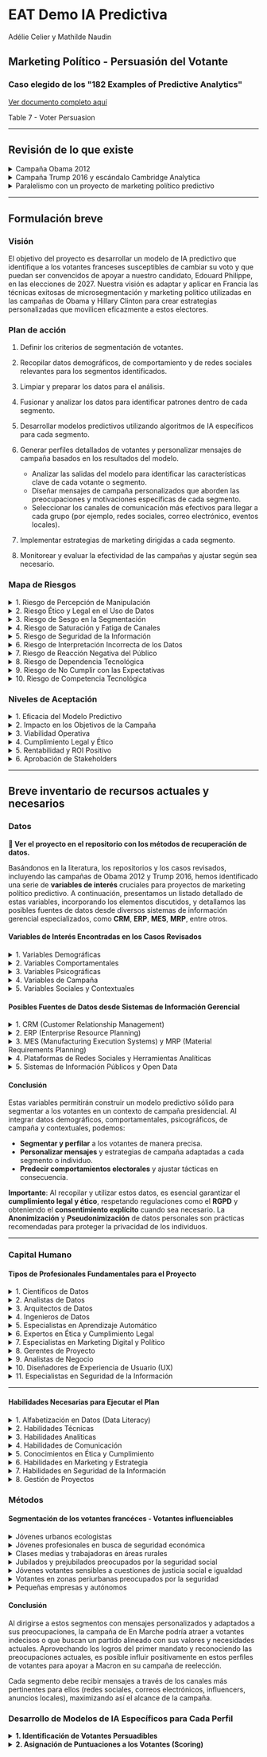 # EAT Demo IA Predictiva

Adélie Celier y Mathilde Naudin

## Marketing Político - Persuasión del Votante

### Caso elegido de los "182 Examples of Predictive Analytics"

[Ver documento completo aquí](https://1drv.ms/b/s!AtNNGt4B6rm7gtZHJJy5f4p1Il9OjQ?e=v1bmu3)

Table 7 - Voter Persuasion

---

## Revisión de lo que existe

<details>
<summary>Campaña Obama 2012</summary>

Para identificar a los votantes indecisos o propensos a no movilizarse, la campaña de Obama analizó datos de participación en elecciones anteriores, enfocándose en los votantes registrados que no habían votado en elecciones previas. Estos votantes eran considerados prioritarios para acciones de persuasión y movilización destinadas a aumentar su participación.

La campaña de Obama también utilizó pruebas A/B de manera intensiva para probar diversas versiones de mensajes (correos electrónicos, anuncios, eslóganes) y medir su eficacia en términos de compromiso y persuasión. Por ejemplo, grupos de prueba recibían correos electrónicos con distintos temas e imágenes, lo que permitía al equipo medir las tasas de apertura y clics para seleccionar la versión más atractiva.

**Ventajas:**  
- Esta campaña destacó el aspecto movilizador de la segmentación, buscando fomentar el compromiso democrático.  
- Estableció un modelo ético y participativo en el uso de datos.  

**Desventajas:**  
- Aunque menos controvertido, el uso de datos ya planteaba cuestiones de privacidad, aunque estaba limitado a interacciones con la campaña.

</details>

<details>
<summary>Campaña Trump 2016 y escándalo Cambridge Analytica</summary>

La campaña de Trump buscó influir en los comportamientos electorales de manera más intensiva, aprovechando las divisiones y emociones dentro del electorado.

**Estrategia:**  
En colaboración con Cambridge Analytica, el equipo usó modelos psicométricos basados en el modelo OCEAN (Apertura, Conciencia, Extraversión, Amabilidad, Neuroticismo) para desarrollar perfiles psicológicos precisos. Esta segmentación permitió la difusión de mensajes personalizados adaptados a las vulnerabilidades emocionales de cada grupo.

**Técnicas:**  
- Se utilizaron datos de millones de usuarios de Facebook para personalizar los mensajes en plataformas como Facebook e Instagram.  
- En los estados clave, también se difundieron anuncios destinados a desalentar el voto de los demócratas indecisos.

**Ventajas:**  
- Este enfoque demostró la eficacia del marketing político predictivo, permitiendo dirigirse con precisión a los votantes indecisos y a los estados estratégicos.  
- El uso de datos psicológicos permitió una segmentación extremadamente precisa.

**Desventajas:**  
- El escándalo de Cambridge Analytica reveló fallos éticos, ya que los datos se usaban a menudo sin consentimiento explícito, generando preocupaciones sobre manipulación y privacidad.  
- Esta campaña resaltó los riesgos de polarización y desinformación a través de mensajes dirigidos.

</details>

<details>
<summary>Paralelismo con un proyecto de marketing político predictivo</summary>

En un proyecto de análisis predictivo político, sería esencial:

- **Definir una visión ética y un marco de consentimiento para el uso de datos.**
- **Identificar variables clave** para los modelos predictivos basados en datos de comportamiento electoral, tendencias demográficas y sentimientos sociales, asegurando una recolección legítima.
- **Crear mensajes de campaña adaptados** a los grupos objetivo, manteniendo la transparencia sobre el uso de datos y los objetivos de influencia.

Con la campaña de Trump y el escándalo de Cambridge Analytica, es posible identificar los puntos críticos en los que el targeting predictivo puede mejorar la eficacia de las campañas, siendo consciente de las implicaciones éticas para la privacidad y la democracia.

### Conclusión de la comparación de estas dos campañas

La campaña de Obama marcó el inicio del uso de datos para el targeting político, mientras que la campaña de Trump mostró hasta dónde podían llegar la personalización y el perfilado psicológico, especialmente gracias a la inteligencia artificial y los algoritmos de predicción.

**Implicaciones éticas:** La campaña de Obama estableció las bases de un targeting ético centrado en la movilización, mientras que la de Trump reveló riesgos de manipulación, especialmente cuando los datos personales se explotan sin transparencia.

**Impacto en el compromiso y la democracia:** Aunque ambas campañas demostraron que el análisis predictivo podía aumentar la eficacia de los mensajes, también mostraron que el uso irresponsable de estas técnicas puede minar la confianza de los ciudadanos en las instituciones democráticas.

En conclusión, la comparación entre las campañas de Obama 2012 y Trump 2016 pone de relieve la evolución de las técnicas de marketing político hacia una personalización cada vez más precisa. Aunque el targeting predictivo puede mejorar el compromiso, plantea cuestiones éticas fundamentales sobre la privacidad y la necesidad de un marco de transparencia y consentimiento en el uso de datos en política.

</details>

---

## Formulación breve

### Visión

El objetivo del proyecto es desarrollar un modelo de IA predictivo que identifique a los votantes franceses susceptibles de cambiar su voto y que puedan ser convencidos de apoyar a nuestro candidato, Edouard Philippe, en las elecciones de 2027. Nuestra visión es adaptar y aplicar en Francia las técnicas exitosas de microsegmentación y marketing político utilizadas en las campañas de Obama y Hillary Clinton para crear estrategias personalizadas que movilicen eficazmente a estos electores.

### Plan de acción 

1. Definir los criterios de segmentación de votantes.

2. Recopilar datos demográficos, de comportamiento y de redes sociales relevantes para los segmentos identificados.

3. Limpiar y preparar los datos para el análisis.

4. Fusionar y analizar los datos para identificar patrones dentro de cada segmento.

5. Desarrollar modelos predictivos utilizando algoritmos de IA específicos para cada segmento.

6. Generar perfiles detallados de votantes y personalizar mensajes de campaña basados en los resultados del modelo.

   - Analizar las salidas del modelo para identificar las características clave de cada votante o segmento.
   - Diseñar mensajes de campaña personalizados que aborden las preocupaciones y motivaciones específicas de cada segmento.
   - Seleccionar los canales de comunicación más efectivos para llegar a cada grupo (por ejemplo, redes sociales, correo electrónico, eventos locales).

7. Implementar estrategias de marketing dirigidas a cada segmento.

8. Monitorear y evaluar la efectividad de las campañas y ajustar según sea necesario.

### Mapa de Riesgos

<details>
<summary> 1. Riesgo de Percepción de Manipulación </summary>

- Descripción: Los votantes podrían sentirse manipulados si perciben una personalización excesiva en los mensajes.

- Mitigación:
    - Mantener transparencia sobre las prácticas de recolección y uso de datos.
    - Evitar mensajes demasiado intrusivos o que revelen un conocimiento excesivo sobre las preferencias personales.
    - Enfatizar mensajes centrados en valores y propuestas más que en tácticas persuasivas.

</details>

<details>
<summary> 2. Riesgo Ético y Legal en el Uso de Datos </summary>

- Descripción: El uso de datos personales puede violar regulaciones y comprometer la privacidad.

- Mitigación:
    - Asegurar el cumplimiento legal con todas las regulaciones de protección de datos (ej. RGPD).
    - Anonimizar y pseudonimizar los datos utilizados para proteger la identidad de los individuos.
    - Obtener consentimiento explícito cuando sea necesario y comunicar claramente cómo se usarán los datos.
    - Implementar políticas internas de manejo y seguridad de datos.

</details>

<details>
<summary> 3. Riesgo de Sesgo en la Segmentación </summary>

- Descripción: Los modelos pueden contener sesgos que discriminen a ciertos grupos.

- Mitigación:
    - Utilizar conjuntos de datos diversos y representativos para minimizar sesgos.
    - Aplicar técnicas de auditoría de sesgos en los modelos predictivos.
    - Incluir a expertos en ética y diversidad en el equipo de análisis.
    - Revisar y ajustar continuamente los modelos y estrategias basadas en los hallazgos.
 
</details>
      
<details>
<summary> 4. Riesgo de Saturación y Fatiga de Canales </summary>
- Descripción: La sobreexposición a mensajes puede causar rechazo en los votantes.

- Mitigación:
    - Diversificar los canales de comunicación, incluyendo medios tradicionales y digitales.
    - Optimizar la frecuencia de los mensajes para evitar la sobrecarga.
    - Segmentar la audiencia para enviar contenido relevante y evitar mensajes redundantes.
    - Monitorear las métricas de interacción para ajustar las estrategias en tiempo real.

</details>
 
<details>
<summary> 5. Riesgo de Seguridad de la Información </summary>
- Descripción: Brechas de seguridad podrían comprometer datos sensibles.

- Mitigación:
    - Implementar medidas robustas de seguridad informática, incluyendo encriptación y controles de acceso.
    - Realizar auditorías de seguridad periódicas.
    - Desarrollar planes de respuesta ante incidentes de seguridad.

</details>

<details>
<summary> 6. Riesgo de Interpretación Incorrecta de los Datos </summary>
- Descripción: Malinterpretar datos puede llevar a decisiones estratégicas erróneas.

- Mitigación:
    - Contar con analistas de datos experimentados y capacitados.
    - Validar los modelos predictivos con datos históricos y pruebas piloto.
    - Utilizar técnicas de validación cruzada y otras metodologías estadísticas para asegurar la fiabilidad.
 
</details>
      
<details>
<summary> 7. Riesgo de Reacción Negativa del Público </summary>
- Descripción: Prácticas percibidas como poco éticas pueden dañar la imagen del candidato.

- Mitigación:
    - Mantener prácticas éticas en todas las actividades de la campaña.
    - Comunicar de manera proactiva las políticas de privacidad y el compromiso con la ética.
    - Estar preparados para gestionar crisis de comunicación si es necesario.

</details>

<details>
<summary> 8. Riesgo de Dependencia Tecnológica </summary>
- Descripción: Excesiva dependencia de la tecnología puede limitar la adaptabilidad.

- Mitigación:
    - Combinar el análisis tecnológico con la intuición y experiencia humana.
    - Desarrollar estrategias alternativas que no dependan exclusivamente de la tecnología.
    - Capacitar al equipo en el uso de herramientas, pero también en habilidades analíticas y estratégicas.

</details>
     
<details>
<summary> 9. Riesgo de No Cumplir con las Expectativas </summary>
- Descripción: Predicciones inexactas pueden llevar a pérdida de recursos y eficacia.

- Mitigación:
    - Establecer métricas claras de desempeño y criterios de éxito.
    - Realizar pruebas A/B y ajustes continuos basados en resultados reales.
    - Mantener expectativas realistas sobre lo que la IA puede lograr.

</details>
      
<details>
<summary> 10. Riesgo de Competencia Tecnológica </summary>
- Descripción: Otros pueden utilizar tecnologías similares, reduciendo nuestra ventaja.

- Mitigación:
    - Innovar constantemente en estrategias y tecnologías utilizadas.
    - Monitorear las tendencias y avances en marketing político.
    - Invertir en capacitación y desarrollo del equipo.

</details>

### Niveles de Aceptación

<details>
<summary>1. Eficacia del Modelo Predictivo</summary>

- **Precisión Adecuada:**
    - El modelo debe alcanzar métricas aceptables en precisión, recall, F1-score, etc.
- **Generalización:**
    - Debe demostrar buen rendimiento con datos nuevos y no vistos.

</details>

<details>
<summary>2. Impacto en los Objetivos de la Campaña</summary>

- **Mejora en Indicadores Clave:**
    - Incremento en el compromiso de los votantes, tasas de conversión u otros KPIs definidos.
- **Cumplimiento de Metas Establecidas:**
    - Logro de los objetivos específicos fijados para el piloto.

</details>

<details>
<summary>3. Viabilidad Operativa</summary>

- **Escalabilidad Técnica:**
    - La infraestructura puede manejar el aumento en volumen de datos y usuarios.
- **Capacidad del Equipo:**
    - El personal está preparado para operar y mantener el sistema a gran escala.

</details>

<details>
<summary>4. Cumplimiento Legal y Ético</summary>

- **Conformidad Regulatoria:**
    - El proyecto cumple con el RGPD y otras leyes pertinentes.
- **Aceptación Pública:**
    - No hay reacciones negativas significativas por parte del público o autoridades.

</details>

<details>
<summary>5. Rentabilidad y ROI Positivo</summary>

- **Beneficios Superan Costos:**
    - El análisis costo-beneficio indica que es financieramente viable.
- **Eficiencia de Recursos:**
    - Ahorro en tiempo y recursos comparado con métodos tradicionales.

</details>

<details>
<summary>6. Aprobación de Stakeholders</summary>

- **Apoyo Interno:**
    - La dirección y partes interesadas están de acuerdo en escalar el proyecto.
- **Feedback Positivo:**
    - Usuarios y equipos involucrados valoran positivamente los resultados del piloto.

</details>

--- 

## Breve inventario de recursos actuales y necesarios

### Datos

<strong> 🔴 Ver el proyecto en el repositorio con los métodos de recuperación de datos.</strong>

Basándonos en la literatura, los repositorios y los casos revisados, incluyendo las campañas de Obama 2012 y Trump 2016, hemos identificado una serie de **variables de interés** cruciales para proyectos de marketing político predictivo. A continuación, presentamos un listado detallado de estas variables, incorporando los elementos discutidos, y detallamos las posibles fuentes de datos desde diversos sistemas de información gerencial especializados, como **CRM**, **ERP**, **MES**, **MRP**, entre otros.


#### Variables de Interés Encontradas en los Casos Revisados


<details>
<summary> 1. Variables Demográficas</summary>

- **Edad**: Grupos de edad (18-24, 25-34, etc.), con objetivos específicos para jóvenes y jubilados.
- **Sexo**: Diferencias en las preferencias políticas y prioridades según el género.
- **Lugar de Residencia**: Zonas rurales, urbanas, periurbanas; distinción entre grandes ciudades y zonas rurales.
- **Nivel de Educación**: Nivel educativo más alto alcanzado (secundaria, universitaria, posgrado).
- **Situación Socioeconómica**: Ingresos, ocupación (sectores de actividad), estatus profesional (empleado, autónomo, desempleado).
- **Origen Étnico y Religioso**: Grupos etnoculturales o comunitarios con prioridades específicas (si está disponible y es relevante en el contexto legal y ético).

</details>

<details>
<summary> 2. Variables Comportamentales</summary>

- **Historial de Voto**: Participación en elecciones previas, afiliación política anterior, frecuencia de participación (frecuente, ocasional, nunca).
- **Engagement en Redes Sociales**: Número de "me gusta", compartidos, comentarios en publicaciones políticas, interacciones con cuentas de candidatos.
- **Participación en Eventos de Campaña**: Frecuencia y tipo de eventos (mitines, reuniones, discusiones en línea).
- **Preferencia de Canal de Comunicación**: Correo electrónico, SMS, redes sociales (Facebook, Twitter, Instagram, TikTok), llamadas telefónicas, anuncios digitales.
- **Reacciones Pasadas a Mensajes de Campaña**: Historial de reacciones a correos electrónicos, SMS, anuncios en línea (medido por tasas de clics y aperturas).

</details>

<details>
<summary> 3. Variables Psicográficas</summary>

- **Rasgos de Personalidad (Modelo OCEAN)**: Puntuaciones de personalidad medidas por pruebas o inferidas, como Apertura, Conciencia, Extraversión, Amabilidad y Neuroticismo.
- **Valores y Creencias**: Actitudes sobre temas como el clima, seguridad nacional, economía, derechos de las minorías.
- **Intereses y Pasiones**: Temas prioritarios identificados, como salud pública, poder adquisitivo, educación, empleo, tecnología o temas sociales.
- **Reactividad Emocional**: Nivel de emoción en las reacciones a publicaciones, como respuestas intensas a anuncios políticos o crisis (por ejemplo, inmigración, seguridad).

</details>

<details>
<summary> 4. Variables de Campaña</summary>

- **Puntuación de Persuasión**: Medida de la probabilidad de persuasión de un votante en función de interacciones e intereses.
- **Mensajes Personalizados**: Temas de mensajes que resuenan con cada segmento (por ejemplo, seguridad para personas mayores, cambio climático para jóvenes urbanos).
- **Impacto de Anuncios en Redes Sociales**: Medido por tasas de clics y compartidos para cada tipo de mensaje (mensajes positivos vs. mensajes alarmistas).
- **Frecuencia de Contacto y Tipo de Mensaje**: Frecuencia de contacto semanal y tipo de mensaje (informativo, persuasivo, movilizador).
- **Impacto de Eventos de Campaña**: Participación en línea después de reuniones, reacciones en línea a discursos.

</details>

<details>
<summary> 5. Variables Sociales y Contextuales</summary>

- **Eventos de Actualidad**: Crisis sociales o económicas, eventos geopolíticos o pandemias, medidos por el número de menciones en redes sociales.
- **Tendencias de la Opinión Pública**: Opiniones mayoritarias sobre temas actuales en tiempo real, mediante encuestas o análisis de sentimientos en Twitter.
- **Influencia de Líderes de Opinión**: Seguimiento de figuras influyentes, celebridades o influencers que apoyan la campaña y su impacto en el engagement.
- **Contexto Regional y Nacional**: Desempleo regional, desarrollo económico, tasa de criminalidad, contaminación local.

</details>

#### Posibles Fuentes de Datos desde Sistemas de Información Gerencial

<details>
<summary> 1. CRM (Customer Relationship Management)</summary>

- **Descripción**: Sistemas CRM esenciales para gestionar y analizar las interacciones con votantes y simpatizantes.
- **Datos Disponibles**:
  - Información de contacto y demográfica.
  - Historial de comunicaciones y respuestas.
  - Preferencias y comportamientos registrados.
  - Historial de donaciones y participación en eventos.
- **Fuentes**:
  - **Sistemas CRM propios de la campaña** (ej. NationBuilder, NGP VAN).
  - **Bases de datos de votantes** obtenidas legalmente y con consentimiento.

</details>

<details>
<summary> 2. ERP (Enterprise Resource Planning)</summary>

- **Descripción**: Sistemas ERP que aportan datos internos útiles para planificación y asignación de recursos.
- **Datos Disponibles**:
  - Recursos asignados a regiones o segmentos.
  - Logística de eventos y actividades de campaña.
- **Fuentes**:
  - **Sistemas ERP internos** si la campaña requiere gestión compleja de recursos.

</details>

<details>
<summary> 3. MES (Manufacturing Execution Systems) y MRP (Material Requirements Planning)</summary>

- **Aplicabilidad Limitada**: Más relevantes en fabricación, útiles para logística de materiales de campaña.
- **Datos Disponibles**:
  - Inventario de materiales promocionales.
  - Programación de producción y distribución de folletos, carteles, etc.
- **Fuentes**:
  - **Sistemas MES/MRP** si se producen y distribuyen materiales físicos a gran escala.

</details>

<details>
<summary> 4. Plataformas de Redes Sociales y Herramientas Analíticas</summary>

- **Descripción**: APIs y herramientas para extraer y analizar datos de redes sociales.
- **Datos Disponibles**:
  - Actividad e interacción de usuarios.
  - Tendencias y temas populares.
  - Sentimiento del público hacia ciertos temas o candidatos.
- **Fuentes**:
  - **APIs oficiales** de Twitter, Facebook, Instagram.
  - **Herramientas de terceros** como Hootsuite, Brandwatch.

</details>

<details>
<summary> 5. Sistemas de Información Públicos y Open Data</summary>

- **Descripción**: Datos disponibles públicamente que enriquecen el análisis.
- **Datos Disponibles**:
  - Estadísticas demográficas y socioeconómicas.
  - Resultados electorales históricos.
  - Información geográfica y censal.
- **Fuentes**:
  - **Institutos nacionales de estadística** (ej. INSEE en Francia).
  - **Portales gubernamentales de datos abiertos**.

</details>

#### Conclusión

Estas variables permitirán construir un modelo predictivo sólido para segmentar a los votantes en un contexto de campaña presidencial. Al integrar datos demográficos, comportamentales, psicográficos, de campaña y contextuales, podemos:

- **Segmentar y perfilar** a los votantes de manera precisa.
- **Personalizar mensajes** y estrategias de campaña adaptadas a cada segmento o individuo.
- **Predecir comportamientos electorales** y ajustar tácticas en consecuencia.

**Importante**: Al recopilar y utilizar estos datos, es esencial garantizar el **cumplimiento legal y ético**, respetando regulaciones como el **RGPD** y obteniendo el **consentimiento explícito** cuando sea necesario. La **Anonimización** y **Pseudonimización** de datos personales son prácticas recomendadas para proteger la privacidad de los individuos.

--- 

### Capital Humano

#### Tipos de Profesionales Fundamentales para el Proyecto

<details>
<summary>1. Científicos de Datos</summary>

- **Rol:** Desarrollan modelos predictivos y algoritmos de aprendizaje automático para analizar y extraer información de los datos recopilados.
- **Responsabilidades:**
  - Construir y entrenar modelos de machine learning.
  - Realizar análisis estadísticos y predictivos.
  - Validar y optimizar modelos para mejorar su precisión.

</details>

<details>
<summary>2. Analistas de Datos</summary>

- **Rol:** Interpretan y visualizan los datos para extraer insights accionables que apoyen la toma de decisiones estratégicas.
- **Responsabilidades:**
  - Limpieza y preparación de datos.
  - Análisis exploratorio de datos.
  - Creación de informes y visualizaciones.

</details>

<details>
<summary>3. Arquitectos de Datos</summary>

- **Rol:** Diseñan y supervisan la arquitectura de datos, asegurando que los sistemas de almacenamiento y procesamiento sean eficientes y escalables.
- **Responsabilidades:**
  - Definir la infraestructura de datos.
  - Seleccionar tecnologías adecuadas para el almacenamiento y procesamiento.
  - Garantizar la integridad y calidad de los datos.

</details>

<details>
<summary>4. Ingenieros de Datos</summary>

- **Rol:** Construyen y mantienen pipelines de datos, asegurando que los datos fluyan correctamente desde las fuentes hasta los sistemas de análisis.
- **Responsabilidades:**
  - Desarrollar procesos ETL (Extracción, Transformación y Carga).
  - Integrar diversas fuentes de datos.
  - Optimizar el rendimiento de los sistemas de datos.

</details>

<details>
<summary>5. Especialistas en Aprendizaje Automático</summary>

- **Rol:** Implementan y ajustan algoritmos avanzados de machine learning y deep learning para mejorar la capacidad predictiva del modelo.
- **Responsabilidades:**
  - Implementar técnicas avanzadas como redes neuronales.
  - Experimentar con diferentes algoritmos y enfoques.
  - Mantenerse actualizado con las últimas tendencias en IA.

</details>

<details>
<summary>6. Expertos en Ética y Cumplimiento Legal</summary>

- **Rol:** Aseguran que el proyecto cumpla con todas las regulaciones legales y éticas, especialmente en cuanto al uso y protección de datos personales.
- **Responsabilidades:**
  - Garantizar el cumplimiento del RGPD y otras leyes relevantes.
  - Establecer políticas internas de manejo de datos.
  - Realizar evaluaciones de impacto y riesgos legales.

</details>

<details>
<summary>7. Especialistas en Marketing Digital y Político</summary>

- **Rol:** Traducen los insights de datos en estrategias de marketing efectivas y alineadas con los objetivos de la campaña.
- **Responsabilidades:**
  - Diseñar mensajes y contenidos personalizados.
  - Planificar y ejecutar campañas en diversos canales.
  - Monitorear y optimizar el rendimiento de las campañas.

</details>

<details>
<summary>8. Gerentes de Proyecto</summary>

- **Rol:** Coordinan el equipo y las actividades del proyecto, asegurando que se cumplan los plazos y objetivos establecidos.
- **Responsabilidades:**
  - Planificar y supervisar el progreso del proyecto.
  - Gestionar recursos y presupuestos.
  - Facilitar la comunicación entre equipos.

</details>

<details>
<summary>9. Analistas de Negocio</summary>

- **Rol:** Actúan como puente entre los equipos técnicos y los objetivos estratégicos de la campaña, asegurando que las soluciones técnicas satisfagan las necesidades del negocio.
- **Responsabilidades:**
  - Identificar requisitos y objetivos clave.
  - Evaluar el impacto comercial de las soluciones propuestas.
  - Recomendar mejoras basadas en análisis de datos.

</details>

<details>
<summary>10. Diseñadores de Experiencia de Usuario (UX)</summary>

- **Rol:** Mejoran la interacción con los votantes en plataformas digitales, asegurando una experiencia intuitiva y atractiva.
- **Responsabilidades:**
  - Diseñar interfaces de usuario efectivas.
  - Realizar pruebas de usabilidad.
  - Optimizar el recorrido del usuario en aplicaciones y sitios web.

</details>

<details>
<summary>11. Especialistas en Seguridad de la Información</summary>

- **Rol:** Protegen los sistemas y datos contra amenazas y vulnerabilidades, garantizando la confidencialidad y la integridad de la información.
- **Responsabilidades:**
  - Implementar medidas de ciberseguridad.
  - Monitorear y responder a incidentes de seguridad.
  - Realizar auditorías y evaluaciones de riesgo.

</details>

---

#### Habilidades Necesarias para Ejecutar el Plan

<details>
<summary>1. Alfabetización en Datos (Data Literacy)</summary>

- **Capacidad para Comprender y Trabajar con Datos:**
  - Interpretación de conjuntos de datos y resultados analíticos.
  - Comprensión de conceptos estadísticos básicos y avanzados.
  - Habilidad para comunicar hallazgos de manera clara y efectiva.

</details>

<details>
<summary>2. Habilidades Técnicas</summary>

- **Programación y Desarrollo:**
  - Dominio de lenguajes como **Python** o **R**.
  - Experiencia con bibliotecas y frameworks de análisis de datos (pandas, NumPy).
  - Conocimientos en **SQL** para consultas de bases de datos.

- **Aprendizaje Automático y Modelado Predictivo:**
  - Familiaridad con algoritmos de machine learning (regresión, clasificación, clustering).
  - Uso de herramientas como **scikit-learn**, **TensorFlow**, **Keras**.
  - Comprensión de técnicas de validación y evaluación de modelos.

- **Manipulación y Procesamiento de Datos:**
  - Experiencia en procesos **ETL**.
  - Conocimientos de **Big Data** y herramientas como **Hadoop**, **Spark**.
  - Habilidad para manejar datos estructurados y no estructurados.

- **Visualización de Datos:**
  - Uso de herramientas como **Tableau**, **Power BI**, **Matplotlib**, **Seaborn**.
  - Capacidad para crear dashboards y reportes interactivos.

</details>

<details>
<summary>3. Habilidades Analíticas</summary>

- **Análisis Estadístico:**
  - Conocimientos en estadística descriptiva e inferencial.
  - Capacidad para realizar pruebas de hipótesis y análisis multivariante.

- **Pensamiento Crítico y Resolución de Problemas:**
  - Habilidad para identificar patrones y tendencias significativas.
  - Enfoque estratégico para traducir insights en acciones.

</details>

<details>
<summary>4. Habilidades de Comunicación</summary>

- **Comunicación Efectiva:**
  - Capacidad para explicar conceptos técnicos a audiencias no técnicas.
  - Presentación clara de hallazgos y recomendaciones.

- **Colaboración Interdisciplinaria:**
  - Trabajo en equipo con profesionales de diversas áreas.
  - Adaptabilidad para ajustar enfoques según feedback y necesidades.

</details>

<details>
<summary>5. Conocimientos en Ética y Cumplimiento</summary>

- **Regulaciones y Normativas:**
  - Familiaridad con el **RGPD** y leyes de protección de datos.
  - Comprensión de principios éticos en el manejo de información.

- **Responsabilidad Social y Transparencia:**
  - Compromiso con prácticas éticas en el uso de datos.
  - Promoción de la transparencia en las actividades del proyecto.

</details>

<details>
<summary>6. Habilidades en Marketing y Estrategia</summary>

- **Conocimiento del Marketing Político:**
  - Comprensión de tácticas y estrategias de campaña.
  - Experiencia en segmentación de audiencias y personalización de mensajes.

- **Análisis del Comportamiento del Votante:**
  - Estudio de tendencias electorales y motivaciones de los votantes.
  - Capacidad para adaptar estrategias según insights obtenidos.

</details>

<details>
<summary>7. Habilidades en Seguridad de la Información</summary>

- **Ciberseguridad:**
  - Conocimientos en protección de datos y prevención de amenazas.
  - Implementación de protocolos de seguridad y mejores prácticas.

</details>

<details>
<summary>8. Gestión de Proyectos</summary>

- **Planificación y Organización:**
  - Definición de objetivos, plazos y entregables.
  - Gestión eficiente de recursos y seguimiento del progreso.

- **Riesgos y Contingencias:**
  - Identificación y mitigación de riesgos potenciales.
  - Desarrollo de planes de contingencia.

</details>

### Métodos 

#### Segmentación de los votantes francéces - Votantes influenciables

<details>
<summary>Jóvenes urbanos ecologistas</summary>

**Por qué podrían cambiar de voto:**

Este segmento, aunque potencialmente favorable a los temas ecológicos, puede verse influido si En Marche refuerza sus compromisos ambientales con promesas concretas. Macron podría haber perdido popularidad entre ellos debido a políticas consideradas insuficientes para responder a la emergencia climática.

**Estrategia de influencia:**

Difundir mensajes enfocados en acciones ambientales reforzadas (reducción de emisiones de carbono, inversiones en energías renovables, transición verde). Usar influencers ecologistas para convencer de que En Marche es el partido mejor posicionado para avanzar la ecología en el poder.

</details>

<details>
<summary>Jóvenes profesionales en busca de seguridad económica</summary>

**Por qué podrían cambiar de voto:**

Estos votantes buscan principalmente estabilidad económica y seguridad laboral. La pandemia ha trastornado el mercado laboral, y muchos podrían verse atraídos por medidas de apoyo económico y empleo propuestas por partidos competidores.

**Estrategia de influencia:**

Destacar las políticas económicas de En Marche, como las iniciativas de apoyo a startups, ayuda a jóvenes emprendedores y medidas de reactivación. Valorar las reformas que facilitan la creación de empleos, mostrando que el partido se preocupa por el futuro de los jóvenes profesionales.

</details>

<details>
<summary>Clases medias y trabajadoras en áreas rurales</summary>

**Por qué podrían cambiar de voto:**

Esta población es sensible a los temas de poder adquisitivo y acceso a servicios públicos, y podría sentir que En Marche no ha respondido lo suficiente a sus necesidades. Pueden verse atraídos por discursos populistas o más cercanos a sus preocupaciones diarias.

**Estrategia de influencia:**

Difundir mensajes tranquilizadores sobre medidas de apoyo a las familias, reducción de impuestos para la clase media e inversiones en infraestructuras rurales. Mostrar que En Marche entiende sus necesidades en términos de poder adquisitivo y desarrollo de áreas rurales.

</details>

<details>
<summary>Jubilados y prejubilados preocupados por la seguridad social</summary>

**Por qué podrían cambiar de voto:**

Las reformas de pensiones propuestas por Macron en su primer mandato fueron percibidas como una amenaza para la estabilidad de las pensiones. Los partidos opositores podrían atraerlos jugando con esta inseguridad.

**Estrategia de influencia:**

Reforzar los mensajes sobre la protección de las pensiones, asegurando que la reforma de las pensiones está pensada para preservar el futuro manteniendo la estabilidad. Usar cifras y ejemplos concretos para disipar temores sobre las reformas y garantizar una seguridad social reforzada.

</details>

<details>
<summary>Jóvenes votantes sensibles a cuestiones de justicia social e igualdad</summary>

**Por qué podrían cambiar de voto:**

Estos votantes pueden estar decepcionados por una falta percibida de iniciativas en favor de la justicia social y derechos de las minorías. Otros partidos más comprometidos en estos temas pueden atraerlos.

**Estrategia de influencia:**

Comunicar acciones contundentes en justicia social e inclusión, como reformas para la igualdad de oportunidades, lucha contra la discriminación y acceso equitativo a la educación. Mostrar que En Marche está comprometido con la promoción de la igualdad y justicia social, con iniciativas específicas para las minorías.

</details>

<details>
<summary>Votantes en zonas periurbanas preocupados por la seguridad</summary>

**Por qué podrían cambiar de voto:**

Este segmento podría verse atraído por partidos más estrictos en temas de seguridad, especialmente si incidentes recientes han incrementado sus preocupaciones sobre seguridad local.

**Estrategia de influencia:**

Acentuar las medidas de seguridad pública, como el refuerzo de las fuerzas del orden y la inversión en programas de seguridad de proximidad. Mostrar que Macron es sensible a los problemas de seguridad y que implementa acciones concretas para las zonas periurbanas.

</details>

<details>
<summary>Pequeñas empresas y autónomos</summary>

**Por qué podrían cambiar de voto:**

Buscan a menudo reformas fiscales y administrativas simplificadas. Otros partidos podrían captar su atención con promesas de reducción de cargas.

**Estrategia de influencia:**

Destacar las acciones de En Marche para apoyar a las pequeñas empresas, como alivios fiscales, simplificación administrativa y acceso facilitado a financiación para PYMEs. Mostrar que En Marche apoya a los emprendedores y se compromete a facilitar sus actividades.

</details>

#### Conclusión

Al dirigirse a estos segmentos con mensajes personalizados y adaptados a sus preocupaciones, la campaña de En Marche podría atraer a votantes indecisos o que buscan un partido alineado con sus valores y necesidades actuales. Aprovechando los logros del primer mandato y reconociendo las preocupaciones actuales, es posible influir positivamente en estos perfiles de votantes para apoyar a Macron en su campaña de reelección.

Cada segmento debe recibir mensajes a través de los canales más pertinentes para ellos (redes sociales, correos electrónicos, influencers, anuncios locales), maximizando así el alcance de la campaña.


### Desarrollo de Modelos de IA Específicos para Cada Perfil

<details>
<summary><b>1. Identificación de Votantes Persuadibles</b></summary>

<p>Utilizamos modelos predictivos para identificar a votantes persuadibles basándonos en variables clave derivadas de campañas exitosas como las de Obama y Cambridge Analytica.</p>

#### Variables clave utilizadas:

- **Demográficas**:
  - Edad
  - Género
  - Nivel educativo
  - Ingresos estimados
  - Lugar de residencia (rural, urbano)

- **Psicográficas**:
  - Rasgos de personalidad (Modelo OCEAN)
  - Valores e intereses personales
  - Opiniones y creencias sobre temas clave

- **Comportamentales**:
  - Historial de votación
  - Interacción en redes sociales (likes, compartidos, comentarios)
  - Respuestas previas a mensajes de campaña (apertura de correos, clics)

#### Algoritmos empleados:

- **Regresión Logística**: Ideal para predecir la probabilidad de persuasión.
- **Random Forest**: Captura relaciones complejas entre variables.
- **Gradient Boosting Machines (XGBoost, LightGBM)**: Modelos de alta precisión.

#### Proceso paso a paso:

1. **Preparación de datos**: Se limpian y codifican las variables relevantes.
2. **Entrenamiento del modelo**: Los datos se dividen en conjuntos de entrenamiento y prueba.
3. **Evaluación del modelo**: Se usan métricas como precisión, AUC-ROC, y F1-score.

</details>

<details>
<summary><b>2. Asignación de Puntuaciones a los Votantes (Scoring)</b></summary>

<p>Asignamos a cada votante una puntuación basada en la probabilidad de que sea persuadido, utilizando las salidas del modelo predictivo.</p>

#### Fórmula de puntuación:

```math
Score\ del\ Votante = (0.30 \times Historial\ de\ Votación) + (0.25 \times Interacción\ con\ la\ Campaña) +
(0.20 \times Actividad\ en\ Redes\ Sociales) + (0.15 \times Variables\ Psicográficas) + (0.10 \times Variables\ Demográficas)





